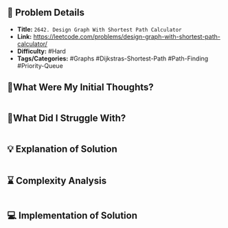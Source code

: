 ## 📝 Problem Details

- **Title:** `2642. Design Graph With Shortest Path Calculator`
- **Link:** https://leetcode.com/problems/design-graph-with-shortest-path-calculator/
- **Difficulty:** #Hard 
- **Tags/Categories:** #Graphs #Dijkstras-Shortest-Path #Path-Finding #Priority-Queue 

## 💭What Were My Initial Thoughts?

```

```

## 🤔What Did I Struggle With?

```

```

## 💡 Explanation of Solution

```

```

## ⌛ Complexity Analysis

```

```

## 💻 Implementation of Solution

```cpp

```